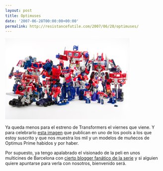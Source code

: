 ```yaml
---
layout: post
title: Optimuses
date: '2007-06-28T00:00:00+00:00'
permalink: http://resistancefutile.com/2007/06/28/optimuses/
---
```

<a href='http://www.flickr.com/photos/jasoncross/638462445/in/pool-22294126@N00' title='Optimuses'><img class="centro" src='/assets/zz4e442bdc.png' alt='Optimuses' /></a>

Ya queda menos para el estreno de Transformers el viernes que viene. Y para celebrarlo <a href="http://www.flickr.com/photos/jasoncross/638462445/in/pool-22294126@N00">esta imagen</a> que publican en uno de los pools a los que estoy suscrito y que nos muestra los mil y un modelos de muñecos de Optimus Prime habidos y por haber. 

Por supuesto, ya tengo apalabrado el visionado de la peli en unos multicines de Barcelona con <a href="http://cuatrodoce.com">cierto blogger fanático de la serie</a> y si alguien quiere apuntarse para verla con nosotros, bienvenido será.
